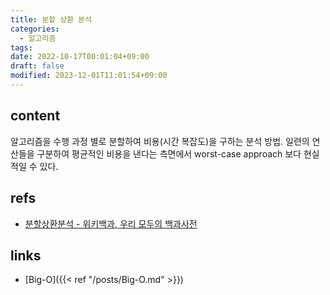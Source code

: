 ```yaml
---
title: 분할 상환 분석
categories:
  - 알고리즘
tags: 
date: 2022-10-17T00:01:04+09:00
draft: false
modified: 2023-12-01T11:01:54+09:00
---
```


## content
알고리즘을 수행 과정 별로 분할하여 비용(시간 복잡도)을 구하는 분석 방법. 일련의 연산들을 구분하여 평균적인 비용을 낸다는 측면에서 worst-case approach 보다 현실적일 수 있다.


## refs
- [분할상환분석 - 위키백과, 우리 모두의 백과사전](https://ko.wikipedia.org/wiki/%EB%B6%84%ED%95%A0%EC%83%81%ED%99%98%EB%B6%84%EC%84%9D)


## links
- [Big-O]({{< ref "/posts/Big-O.md" >}})

